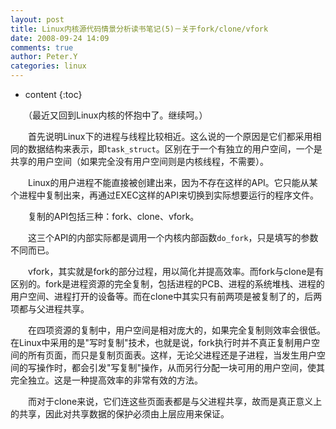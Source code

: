 ```yaml
---
layout: post
title: Linux内核源代码情景分析读书笔记(5)－关于fork/clone/vfork
date: 2008-09-24 14:09
comments: true
author: Peter.Y
categories: linux
---
```


* content
{:toc}



　　（最近又回到Linux内核的怀抱中了。继续呵。）

　　首先说明Linux下的进程与线程比较相近。这么说的一个原因是它们都采用相同的数据结构来表示，即`task_struct`。区别在于一个有独立的用户空间，一个是共享的用户空间（如果完全没有用户空间则是内核线程，不需要）。

　　Linux的用户进程不能直接被创建出来，因为不存在这样的API。它只能从某个进程中复制出来，再通过EXEC这样的API来切换到实际想要运行的程序文件。

　　复制的API包括三种：fork、clone、vfork。

　　这三个API的内部实际都是调用一个内核内部函数`do_fork`，只是填写的参数不同而已。

　　vfork，其实就是fork的部分过程，用以简化并提高效率。而fork与clone是有区别的。fork是进程资源的完全复制，包括进程的PCB、进程的系统堆栈、进程的用户空间、进程打开的设备等。而在clone中其实只有前两项是被复制了的，后两项都与父进程共享。

　　在四项资源的复制中，用户空间是相对庞大的，如果完全复制则效率会很低。在Linux中采用的是"写时复制"技术，也就是说，fork执行时并不真正复制用户空间的所有页面，而只是复制页面表。这样，无论父进程还是子进程，当发生用户空间的写操作时，都会引发"写复制"操作，从而另行分配一块可用的用户空间，使其完全独立。这是一种提高效率的非常有效的方法。

　　而对于clone来说，它们连这些页面表都是与父进程共享，故而是真正意义上的共享，因此对共享数据的保护必须由上层应用来保证。

